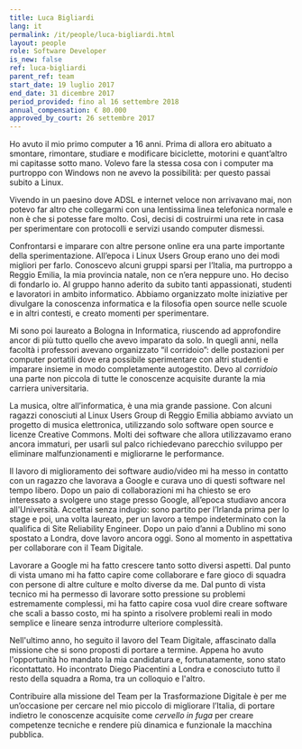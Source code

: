 ```yaml
---
title: Luca Bigliardi
lang: it
permalink: /it/people/luca-bigliardi.html
layout: people
role: Software Developer
is_new: false
ref: luca-bigliardi
parent_ref: team
start_date: 19 luglio 2017
end_date: 31 dicembre 2017
period_provided: fino al 16 settembre 2018
annual_compensation: € 80.000
approved_by_court: 26 settembre 2017
---
```


Ho avuto il mio primo computer a 16 anni. Prima di allora ero abituato a
smontare, rimontare, studiare e modificare biciclette, motorini e quant’altro
mi capitasse sotto mano. Volevo fare la stessa cosa con i computer ma purtroppo
con Windows non ne avevo la possibilità: per questo passai subito a Linux.

Vivendo in un paesino dove ADSL e internet veloce non arrivavano mai, non
potevo far altro che collegarmi con una lentissima linea telefonica normale e
non è che si potesse fare molto. Così, decisi di costruirmi una rete in casa
per sperimentare con protocolli e servizi usando computer dismessi.

Confrontarsi e imparare con altre persone online era una parte importante della
sperimentazione. All’epoca i Linux Users Group erano uno dei modi migliori per
farlo. Conoscevo alcuni gruppi sparsi per l’Italia, ma purtroppo a Reggio
Emilia, la mia provincia natale, non ce n’era neppure uno. Ho deciso di
fondarlo io. Al gruppo hanno aderito da subito tanti appassionati, studenti e
lavoratori in ambito informatico. Abbiamo organizzato molte iniziative per
divulgare la conoscenza informatica e la filosofia open source nelle scuole e
in altri contesti, e creato momenti per sperimentare.

Mi sono poi laureato a Bologna in Informatica, riuscendo ad approfondire ancor
di più tutto quello che avevo imparato da solo. In quegli anni, nella facoltà i
professori avevano organizzato “il corridoio”: delle postazioni per computer
portatili dove era possibile sperimentare con altri studenti e imparare insieme
in modo completamente autogestito. Devo al _corridoio_ una parte non piccola di
tutte le conoscenze acquisite durante la mia carriera universitaria.

La musica, oltre all’informatica, è una mia grande passione. Con alcuni ragazzi
conosciuti al Linux Users Group di Reggio Emilia abbiamo avviato un progetto di
musica elettronica, utilizzando solo software open source e licenze Creative
Commons. Molti dei software che allora utilizzavamo erano ancora immaturi, per
usarli sul palco richiedevano parecchio sviluppo per eliminare malfunzionamenti
e migliorarne le performance.

Il lavoro di miglioramento dei software audio/video mi ha messo in contatto con
un ragazzo che lavorava a Google e curava uno di questi software nel tempo
libero. Dopo un paio di collaborazioni mi ha chiesto se ero interessato a
svolgere uno stage presso Google, all’epoca studiavo ancora all'Università.
Accettai senza indugio: sono partito per l’Irlanda prima per lo stage e poi,
una volta laureato, per un lavoro a tempo indeterminato con la qualifica di
Site Reliability Engineer. Dopo un paio d’anni a Dublino mi sono spostato a
Londra, dove lavoro ancora oggi. Sono al momento in aspettativa per collaborare
con il Team Digitale.

Lavorare a Google mi ha fatto crescere tanto sotto diversi aspetti. Dal punto
di vista umano mi ha fatto capire come collaborare e fare gioco di squadra con
persone di altre culture e molto diverse da me. Dal punto di vista tecnico mi
ha permesso di lavorare sotto pressione su problemi estremamente complessi, mi
ha fatto capire cosa vuol dire creare software che scali a basso costo, mi ha
spinto a risolvere problemi reali in modo semplice e lineare senza introdurre
ulteriore complessità.

Nell'ultimo anno, ho seguito il lavoro del Team Digitale, affascinato dalla
missione che si sono proposti di portare a termine. Appena ho avuto
l'opportunità ho mandato la mia candidatura e, fortunatamente, sono stato
ricontattato. Ho incontrato Diego Piacentini a Londra e conosciuto tutto il
resto della squadra a Roma, tra un colloquio e l'altro.

Contribuire alla missione del Team per la Trasformazione Digitale è per me
un’occasione per cercare nel mio piccolo di migliorare l’Italia, di portare
indietro le conoscenze acquisite come _cervello_ _in_ _fuga_ per creare
competenze tecniche e rendere più dinamica e funzionale la macchina pubblica.
